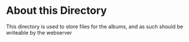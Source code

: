 About this Directory
====================

This directory is used to store files for the albums,
and as such should be writeable by the webserver